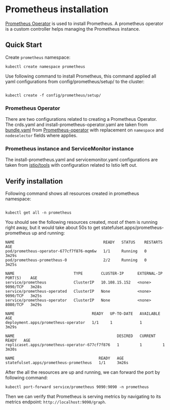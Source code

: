 # Prometheus installation

[Prometheus Operator](https://github.com/prometheus-operator/prometheus-operator)
is used to install Prometheus. A prometheus operator is a custom controller
helps managing the Prometheus instance.

## Quick Start

Create `prometheus` namespace:

```shell
kubectl create namespace prometheus
```

Use following command to install Prometheus, this command applied all yaml
configurations from config/prometheus/setup/ to the cluster:

```shell

kubectl create -f config/prometheus/setup/

```

### Prometheus Operator

There are two configurations related to creating a Prometheus Operator. The
crds.yaml and install-prometheus-operator.yaml are taken from
[bundle.yaml](https://raw.githubusercontent.com/prometheus-operator/prometheus-operator/v0.55.0/bundle.yaml)
from
[Prometheus-operator](https://github.com/prometheus-operator/prometheus-operator)
with replacement on `namespace` and `nodeselector` fields where applies.

### Prometheus instance and ServiceMonitor instance

The install-prometheus.yaml and servicemonitor.yaml configurations are taken
from [istio/tools](https://github.com/istio/tools/) with configuration related
to Istio left out.

## Verify installation

Following command shows all resources created in prometheus namespace:

```shell

kubectl get all -n prometheus

```

You should see the following resources created, most of them is running right
away, but it would take about 50s to get statefulset.apps/prometheus-prometheus
up and running:

```shell
NAME                                       READY   STATUS    RESTARTS   AGE
pod/prometheus-operator-677cf7f876-mqm6w   1/1     Running   0          3m29s
pod/prometheus-prometheus-0                2/2     Running   0          3m25s

NAME                          TYPE        CLUSTER-IP      EXTERNAL-IP   PORT(S)    AGE
service/prometheus            ClusterIP   10.108.15.152   <none>        9090/TCP   3m28s
service/prometheus-operated   ClusterIP   None            <none>        9090/TCP   3m25s
service/prometheus-operator   ClusterIP   None            <none>        8080/TCP   3m29s

NAME                                  READY   UP-TO-DATE   AVAILABLE   AGE
deployment.apps/prometheus-operator   1/1     1            1           3m29s

NAME                                             DESIRED   CURRENT   READY   AGE
replicaset.apps/prometheus-operator-677cf7f876   1         1         1       3m30s

NAME                                     READY   AGE
statefulset.apps/prometheus-prometheus   1/1     3m26s
```

After the all the resources are up and running, we can forward the port by
following command:

```shell
kubectl port-forward service/prometheus 9090:9090 -n prometheus

```

Then we can verify that Prometheus is serving metrics by navigating to its
metrics endpoint: `http://localhost:9090/graph`.
